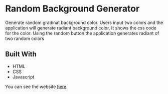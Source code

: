 # Random Background Generator

Generate random gradinat background color. Users input two colors and the application will generate radiant background color. It shows the css code for the color. Using the random button the application generates radiant of two random colors


## Built With

* HTML
* CSS
* Javascript

You can see the website [here](https://adarraji.github.io/background-generator/)